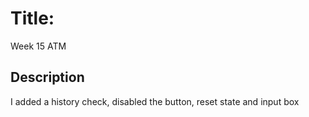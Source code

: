 <h1>Title:</h2>
Week 15 ATM
  
<h2>Description</h2>
I added a history check, disabled the button, reset state and input box
